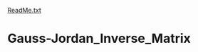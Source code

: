 [ReadMe.txt](https://github.com/queirozfellipe7/Gauss-Jordan_Inverse_Matrix/files/7011600/ReadMe.txt)
# Gauss-Jordan_Inverse_Matrix
